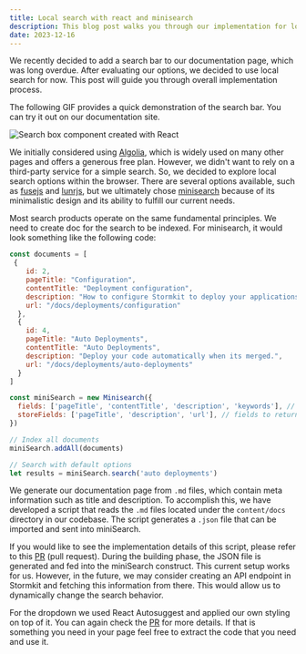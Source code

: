 ```yaml
---
title: Local search with react and minisearch
description: This blog post walks you through our implementation for local search using minisearch and creating react component as search box.
date: 2023-12-16
---
```


We recently decided to add a search bar to our documentation page, which was long overdue. After evaluating our options, we decided to use local search for now. This post will guide you through overall implementation process.

The following GIF provides a quick demonstration of the search bar. You can try it out on our documentation site.

<div class="img-wrapper">
    <img src="/assets/blog/search_box.gif" alt="Search box component created with React" />
</div>


We initially considered using [Algolia](https://www.algolia.com/), which is widely used on many other pages and offers a generous free plan. However, we didn't want to rely on a third-party service for a simple search. So, we decided to explore local search options within the browser. There are several options available, such as [fusejs](https://www.fusejs.io/) and [lunrjs](https://lunrjs.com/), but we ultimately chose [minisearch](https://lucaong.github.io/minisearch/) because of its minimalistic design and its ability to fulfill our current needs.

Most search products operate on the same fundamental principles. We need to create doc for the search to be indexed. For minisearch, it would look something like the following code:


```javascript
const documents = [
 {
    id: 2,
    pageTitle: "Configuration",
    contentTitle: "Deployment configuration",
    description: "How to configure Stormkit to deploy your applications.",
    url: "/docs/deployments/configuration"
  },
  {
    id: 4,
    pageTitle: "Auto Deployments",
    contentTitle: "Auto Deployments",
    description: "Deploy your code automatically when its merged.",
    url: "/docs/deployments/auto-deployments"
  }
]

const miniSearch = new Minisearch({
  fields: ['pageTitle', 'contentTitle', 'description', 'keywords'], // fields to index for full-text search
  storeFields: ['pageTitle', 'description', 'url'], // fields to return with search results
})

// Index all documents
miniSearch.addAll(documents)

// Search with default options
let results = miniSearch.search('auto deployments')
```

We generate our documentation page from `.md` files, which contain meta information such as title and description. To accomplish this, we have developed a script that reads the `.md` files located under the `content/docs` directory in our codebase. The script generates a `.json` file that can be imported and sent into miniSearch.

If you would like to see the implementation details of this script, please refer to this [PR](https://github.com/stormkit-io/www-stormkit-io/pull/174) (pull request). During the building phase, the JSON file is generated and fed into the miniSearch construct. This current setup works for us. However, in the future, we may consider creating an API endpoint in Stormkit and fetching this information from there. This would allow us to dynamically change the search behavior.

For the dropdown we used React Autosuggest and applied our own styling on top of it. You can again check the [PR](https://github.com/stormkit-io/www-stormkit-io/pull/174) for more details. If that is something you need in your page feel free to extract the code that you need and use it.